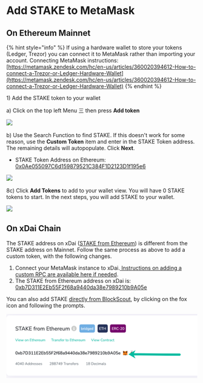 # Add STAKE to MetaMask

## On Ethereum Mainnet

{% hint style="info" %}
If using a hardware wallet to store your tokens \(Ledger, Trezor\) you can connect it to MetaMask rather than importing your account. Connecting MetaMask instructions: [https://metamask.zendesk.com/hc/en-us/articles/360020394612-How-to-connect-a-Trezor-or-Ledger-Hardware-Wallet](https://metamask.zendesk.com/hc/en-us/articles/360020394612-How-to-connect-a-Trezor-or-Ledger-Hardware-Wallet)
{% endhint %}

1\) Add the STAKE token to your wallet

a\) Click on the top left Menu 三 then press **Add token**

![](../../../.gitbook/assets/mm1%20%281%29.png)

b\) Use the Search Function to find STAKE. If this doesn't work for some reason, use the **Custom Token** item and enter in the STAKE Token address. The remaining details will autopopulate. Click **Next**.

* STAKE Token Address on Ethereum: [0x0Ae055097C6d159879521C384F1D2123D1f195e6](https://etherscan.io/token/0x0Ae055097C6d159879521C384F1D2123D1f195e6)

![](../../../.gitbook/assets/mm2.png)

8c\) Click **Add Tokens** to add to your wallet view. You will have 0 STAKE tokens to start. In the next steps, you will add STAKE to your wallet.

![](../../../.gitbook/assets/mm3.png)

## On xDai Chain

The STAKE address on xDai \([STAKE from Ethereum](https://blockscout.com/xdai/mainnet/tokens/0xb7D311E2Eb55F2f68a9440da38e7989210b9A05e/token-transfers)\) is different from the STAKE address on Mainnet. Follow the same process as above to add a custom token, with the following changes.

1. Connect your MetaMask instance to xDai.[ Instructions on adding a custom RPC are available here if needed](../../../for-users/wallets/metamask/metamask-setup.md).
2. The STAKE from Ethereum address on xDai is: [0xb7D311E2Eb55F2f68a9440da38e7989210b9A05e](https://blockscout.com/xdai/mainnet/address/0xb7D311E2Eb55F2f68a9440da38e7989210b9A05e/transactions)

You can also add STAKE [directly from BlockScout](https://blockscout.com/xdai/mainnet/tokens/0xb7D311E2Eb55F2f68a9440da38e7989210b9A05e/token-transfers), by clicking on the fox icon and following the prompts.

![](../../../.gitbook/assets/stake1.png)

